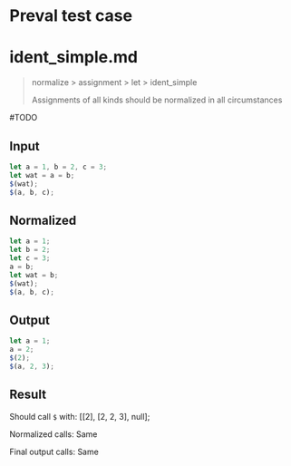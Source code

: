 # Preval test case

# ident_simple.md

> normalize > assignment > let > ident_simple
>
> Assignments of all kinds should be normalized in all circumstances

#TODO

## Input

`````js filename=intro
let a = 1, b = 2, c = 3;
let wat = a = b;
$(wat);
$(a, b, c);
`````

## Normalized

`````js filename=intro
let a = 1;
let b = 2;
let c = 3;
a = b;
let wat = b;
$(wat);
$(a, b, c);
`````

## Output

`````js filename=intro
let a = 1;
a = 2;
$(2);
$(a, 2, 3);
`````

## Result

Should call `$` with:
[[2], [2, 2, 3], null];

Normalized calls: Same

Final output calls: Same

